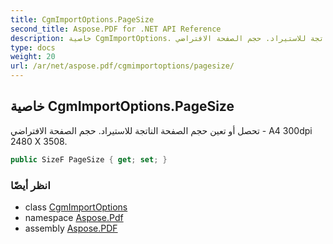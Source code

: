 ```yaml
---
title: CgmImportOptions.PageSize
second_title: Aspose.PDF for .NET API Reference
description: خاصية CgmImportOptions. تحصل أو تعين حجم الصفحة الناتجة للاستيراد. حجم الصفحة الافتراضي A4 300dpi 2480 X 3508
type: docs
weight: 20
url: /ar/net/aspose.pdf/cgmimportoptions/pagesize/
---
```

## خاصية CgmImportOptions.PageSize

تحصل أو تعين حجم الصفحة الناتجة للاستيراد. حجم الصفحة الافتراضي - A4 300dpi 2480 X 3508.

```csharp
public SizeF PageSize { get; set; }
```

### انظر أيضًا

* class [CgmImportOptions](../)
* namespace [Aspose.Pdf](../../../aspose.pdf/)
* assembly [Aspose.PDF](../../../)